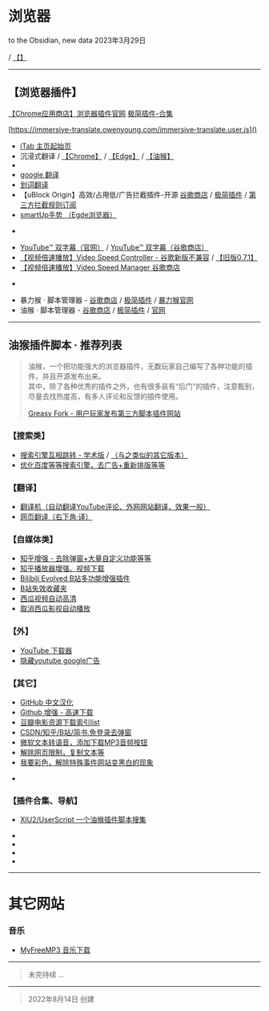

# 浏览器

to the Obsidian, new data 2023年3月29日


 / [【】]()
 
---

## 【浏览器插件】

[【Chrome应用商店】浏览器插件官网](https://chrome.google.com/webstore/category/extensions)
[极简插件-合集](https://chrome.zzzmh.cn/#/index)


[https://immersive-translate.owenyoung.com/immersive-translate.user.js]()
- [iTab 主页起始页](https://itab.link/?from=itab)
- 沉浸式翻译 / [【Chrome】](https://chrome.google.com/webstore/detail/immersive-translate/bpoadfkcbjbfhfodiogcnhhhpibjhbnh?hl=zh-CN)  / [【Edge】](https://microsoftedge.microsoft.com/addons/detail/%E6%B2%89%E6%B5%B8%E5%BC%8F%E7%BF%BB%E8%AF%91/amkbmndfnliijdhojkpoglbnaaahippg) / [【油猴】](https://greasyfork.org/zh-CN/scripts/457196-immersive-translate) 
- 
- [google 翻译](https://chrome.zzzmh.cn/info/aapbdbdomjkkjkaonfhkkikfgjllcleb)
- [划词翻译](https://hcfy.app/)
- 【uBlock Origin】高效/占用低/广告拦截插件-开源 [谷歌商店](https://chrome.google.com/webstore/detail/ublock-origin/cjpalhdlnbpafiamejdnhcphjbkeiagm) / [极简插件](https://chrome.zzzmh.cn/info/cjpalhdlnbpafiamejdnhcphjbkeiagm) / [第三方拦截规则订阅](https://filterlists.com/)
- [smartUp手势 （Egde浏览器）](https://microsoftedge.microsoft.com/addons/detail/smartup%E6%89%8B%E5%8A%BF/elponhbfjjjihgeijofonnflefhcbckp)
*
- [YouTube™ 双字幕（官网）](https://www.dual-subtitles.com/zh-CN/whatsnew/3.6.7) / [YouTube™ 双字幕（谷歌商店）](https://chrome.google.com/webstore/detail/youtube-dual-subtitles/hkbdddpiemdeibjoknnofflfgbgnebcm)
- [【视频倍速播放】Video Speed Controller - 谷歌新版不兼容](https://chrome.google.com/webstore/detail/video-speed-controller/nffaoalbilbmmfgbnbgppjihopabppdk) / [【旧版0.7.1】](https://github.com/igrigorik/videospeed/releases)
- [【视频倍速播放】Video Speed Manager 谷歌商店](https://chrome.google.com/webstore/detail/video-speed-manager/fkopaaikpmfhpmoobnmklgmcgmhgfkcd?hl=zh-CN)
*
- 暴力猴 · 脚本管理器 - [谷歌商店](https://chrome.google.com/webstore/detail/violentmonkey/jinjaccalgkegednnccohejagnlnfdag?hl=zh-CN) / [极简插件](https://chrome.zzzmh.cn/info/jinjaccalgkegednnccohejagnlnfdag) / [暴力猴官网](https://violentmonkey.github.io/)
- 油猴 · 脚本管理器 - [谷歌商店](https://chrome.google.com/webstore/detail/tampermonkey/dhdgffkkebhmkfjojejmpbldmpobfkfo?hl=zh-CN) / [极简插件](https://chrome.zzzmh.cn/info/dhdgffkkebhmkfjojejmpbldmpobfkfo) / [官网](https://violentmonkey.github.io/)

***

## 油猴插件脚本 · 推荐列表

> 油猴，一个把功能强大的浏览器插件，无数玩家自己编写了各种功能的插件，并且开源发布出来。\
> 其中，除了各种优秀的插件之外，也有很多装有“后门”的插件，注意甄别，尽量去找热度高，有多人评论和反馈的插件使用。
>
> [Greasy Fork - 用户玩家发布第三方脚本插件网站](https://greasyfork.org/zh-CN/scripts)

### 【搜索类】

- [搜索引擎互相跳转 - 学术版](https://greasyfork.org/zh-CN/scripts/2765-search-engine-jump-for-academic) /  [（与之类似的其它版本）](https://greasyfork.org/zh-CN/scripts?q=search+engine+jump)
- [优化百度等等搜索引擎，去广告+重新排版等等](https://greasyfork.org/zh-TW/scripts/14178-ac-baidu-%E9%87%8D%E5%AE%9A%E5%90%91%E4%BC%98%E5%8C%96%E7%99%BE%E5%BA%A6%E6%90%9C%E7%8B%97%E8%B0%B7%E6%AD%8C%E5%BF%85%E5%BA%94%E6%90%9C%E7%B4%A2-favicon-%E5%8F%8C%E5%88%97)

### 【翻译】

- [翻译机（自动翻译YouTube评论、外网网站翻译，效果一般）](https://greasyfork.org/zh-CN/scripts/378277-%E7%BF%BB%E8%AF%91%E6%9C%BA)
- [网页翻译（右下角·译）](https://greasyfork.org/zh-CN/scripts/398746-%E7%BD%91%E9%A1%B5%E7%BF%BB%E8%AF%91)

### 【自媒体类】

- [知乎增强 - 去除弹窗+大量自定义功能等等](https://greasyfork.org/zh-CN/scripts/419081-%E7%9F%A5%E4%B9%8E%E5%A2%9E%E5%BC%BA)
- [知乎播放器增强、视频下载](https://greasyfork.org/zh-CN/scripts/39206-%E4%B8%8B%E8%BD%BD%E7%9F%A5%E4%B9%8E%E8%A7%86%E9%A2%91)
- [Bilibili Evolved B站多功能增强插件](https://github.com/the1812/Bilibili-Evolved)
- [B站失效收藏夹](https://greasyfork.org/zh-CN/scripts/383143-%E5%93%94%E5%93%A9%E5%93%94%E5%93%A9-b%E7%AB%99-bilibili-%E6%94%B6%E8%97%8F%E5%A4%B9fix)
- [西瓜视频自动高清](https://greasyfork.org/zh-CN/scripts/440938-%E8%A5%BF%E7%93%9C%E8%A7%86%E9%A2%91%E8%87%AA%E5%8A%A8%E9%AB%98%E6%B8%85/code)
- [取消西瓜影视自动播放](https://greasyfork.org/zh-CN/scripts/433880-%E5%8F%96%E6%B6%88%E8%A5%BF%E7%93%9C%E5%BD%B1%E8%A7%86%E8%87%AA%E5%8A%A8%E6%92%AD%E6%94%BE%E4%B8%8B%E4%B8%80%E9%9B%86/feedback)

### 【外】

- [YouTube 下载器](https://greasyfork.org/zh-CN/scripts/369400-local-youtube-downloader)
- [隐藏youtube google广告](https://greasyfork.org/zh-CN/scripts/38182-hide-youtube-google-ad)

### 【其它】

- [GitHub 中文汉化](https://greasyfork.org/zh-CN/scripts/435208-github-%E4%B8%AD%E6%96%87%E5%8C%96%E6%8F%92%E4%BB%B6)
- [Github 增强 - 高速下载](https://greasyfork.org/zh-CN/scripts/412245-github-%E5%A2%9E%E5%BC%BA-%E9%AB%98%E9%80%9F%E4%B8%8B%E8%BD%BD)
- [豆瓣电影资源下载索引list](https://greasyfork.org/zh-CN/scripts/329484-%E8%B1%86%E7%93%A3%E8%B5%84%E6%BA%90%E4%B8%8B%E8%BD%BD%E5%A4%A7%E5%B8%88-1%E7%A7%92%E6%90%9E%E5%AE%9A%E8%B1%86%E7%93%A3%E7%94%B5%E5%BD%B1-%E9%9F%B3%E4%B9%90-%E5%9B%BE%E4%B9%A6%E4%B8%8B%E8%BD%BD/code)
- [CSDN/知乎/B站/简书.免登录去弹窗](https://greasyfork.org/zh-CN/scripts/428960-csdn-%E7%9F%A5%E4%B9%8E-%E5%93%94%E5%93%A9%E5%93%94%E5%93%A9-%E7%AE%80%E4%B9%A6%E5%85%8D%E7%99%BB%E5%BD%95%E5%8E%BB%E9%99%A4%E5%BC%B9%E7%AA%97%E5%B9%BF%E5%91%8A)
- [微软文本转语音，添加下载MP3音频按钮](https://greasyfork.org/zh-CN/scripts/444347-azure-speech-download)
- [解除网页限制，复制文本等](https://greasyfork.org/zh-CN/scripts/28497-%E7%BD%91%E9%A1%B5%E9%99%90%E5%88%B6%E8%A7%A3%E9%99%A4-%E6%94%B9)
- [我要彩色，解除特殊事件网站变黑白的现象](https://greasyfork.org/zh-CN/scripts/399478-%E6%88%91%E8%A6%81%E5%BD%A9%E8%89%B2)
*

### 【插件合集、导航】

- [XIU2/UserScript 一个油猴插件脚本搜集](https://github.com/XIU2/UserScript)
*
*
*
*

***

# 其它网站

### 音乐

- [MyFreeMP3 音乐下载](http://tool.liumingye.cn/music/?page=searchPage)

***

> 未完待续
> ...

***

> 2022年8月14日 创建


